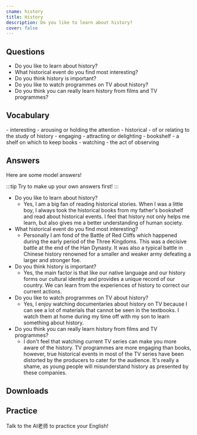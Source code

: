 ```yaml
---
cname: history
title: History
description: Do you like to learn about history?
cover: false
---
```

<banner></banner>

## Questions

- Do you like to learn about history?
- What historical event do you find most interesting?
- Do you think history is important?
- Do you like to watch programmes on TV about history?
- Do you think you can really learn history from films and TV programmes?

## Vocabulary

<vocab-list>
- interesting
  - arousing or holding the attention  
- historical
  - of or relating to the study of history
- engaging
  - attracting or delighting
- bookshelf
  - a shelf on which to keep books  
- watching
  - the act of observing

<!-- blank -->

</vocab-list>

## Answers
Here are some model answers!

:::tip
Try to make up your own answers first!
:::

- Do you like to learn about history?
  - Yes, I am a big fan of reading historical stories. When I was a little boy, I always took the historical books from my father&#39;s bookshelf and read about historical events. I feel that history not only helps me learn, but also gives me a better understanding of human society.
- What historical event do you find most interesting?
  - Personally I am fond of the Battle of Red Cliffs which happened during the early period of the Three Kingdoms. This was a decisive battle at the end of the Han Dynasty. It was also a typical battle in Chinese history renowned for a smaller and weaker army defeating a larger and stronger foe.
- Do you think history is important?
  - Yes, the main factor is that like our native language and our history forms our cultural identity and provides a unique record of our country. We can learn from the experiences of history to correct our current actions.
- Do you like to watch programmes on TV about history?
  - Yes, I enjoy watching documentaries about history on TV because I can see a lot of materials that cannot be seen in the textbooks. I watch them at home during my time off with my son to learn something about history.
- Do you think you can really learn history from films and TV programmes?
  - I don&#39;t feel that watching current TV series can make you more aware of the history. TV programmes are more engaging than books, however, true historical events in most of the TV series have been distorted by the producers to cater for the audience. It&#39;s really a shame, as young people will misunderstand history as presented by these companies.

## Downloads
<downloads></downloads>

## Practice
Talk to the AI老师 to practice your English!
<qrfooter></qrfooter>




